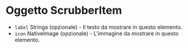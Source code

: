 # Oggetto ScrubberItem

* `label` Stringa (opzionale) - Il testo da mostrare in questo elemento.
* `icon` NativeImage (opzionale) - L'immagine da mostrare in questo elemento.
